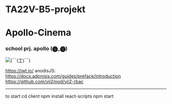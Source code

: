 # TA22V-B5-projekt

# Apollo-Cinema
### school prj. apollo (⓿_⓿)

![(￣(工)￣)](https://github.com/user-attachments/assets/847f0502-6006-430d-ba4a-36c693d25793)

https://jwt.io/
anodisJS: https://docs.adonisjs.com/guides/preface/introduction
https://github.com/yii2mod/yii2-rbac




____________________________________________________________________
to start
    cd client 
    npm install react-scripts
    npm start